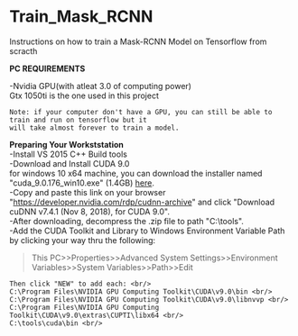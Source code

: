 # Train_Mask_RCNN
Instructions on how to train a Mask-RCNN Model on Tensorflow from scracth


<b>PC REQUIREMENTS</b>


  -Nvidia GPU(with atleat 3.0 of computing power)</br>
    Gtx 1050ti is the one used in this project
    
    Note: if your computer don't have a GPU, you can still be able to train and run on tensorflow but it
    will take almost forever to train a model.

<b>Preparing Your Workststation</b><br/>
  -Install VS 2015 C++ Build tools<br/>
  -Download and Install CUDA 9.0<br/>
    for windows 10 x64 machine, you can download the installer named "cuda_9.0.176_win10.exe" (1.4GB) [here](https://developer.nvidia.com/cuda-90-download-archive).<br/>
  -Copy and paste this link on your browser "https://developer.nvidia.com/rdp/cudnn-archive" and click "Download cuDNN v7.4.1 (Nov 8, 2018), for CUDA 9.0".<br/>
  -After downloading, decompress the .zip file to path "C:\tools".<br/>
  -Add the CUDA Toolkit and Library to Windows Environment Variable Path by clicking your way thru the following: 
> This PC>>Properties>>Advanced System Settings>>Environment Variables>>System Variables>>Path>>Edit 

    Then click "NEW" to add each: <br/>
    C:\Program Files\NVIDIA GPU Computing Toolkit\CUDA\v9.0\bin <br/>
    C:\Program Files\NVIDIA GPU Computing Toolkit\CUDA\v9.0\libnvvp <br/> 
    C:\Program Files\NVIDIA GPU Computing Toolkit\CUDA\v9.0\extras\CUPTI\libx64 <br/>
    C:\tools\cuda\bin <br/>
